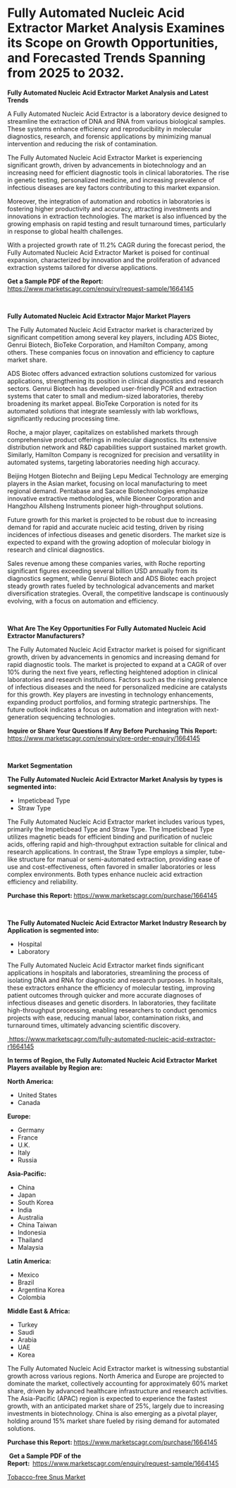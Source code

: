 <p><h1>Fully Automated Nucleic Acid Extractor Market Analysis Examines its Scope on Growth Opportunities, and Forecasted Trends Spanning from 2025 to 2032.</h1></p><p><strong>Fully Automated Nucleic Acid Extractor Market Analysis and Latest Trends</strong></p>
<p><p>A Fully Automated Nucleic Acid Extractor is a laboratory device designed to streamline the extraction of DNA and RNA from various biological samples. These systems enhance efficiency and reproducibility in molecular diagnostics, research, and forensic applications by minimizing manual intervention and reducing the risk of contamination. </p><p>The Fully Automated Nucleic Acid Extractor Market is experiencing significant growth, driven by advancements in biotechnology and an increasing need for efficient diagnostic tools in clinical laboratories. The rise in genetic testing, personalized medicine, and increasing prevalence of infectious diseases are key factors contributing to this market expansion. </p><p>Moreover, the integration of automation and robotics in laboratories is fostering higher productivity and accuracy, attracting investments and innovations in extraction technologies. The market is also influenced by the growing emphasis on rapid testing and result turnaround times, particularly in response to global health challenges. </p><p>With a projected growth rate of 11.2% CAGR during the forecast period, the Fully Automated Nucleic Acid Extractor Market is poised for continual expansion, characterized by innovation and the proliferation of advanced extraction systems tailored for diverse applications.</p></p>
<p><strong>Get a Sample PDF of the Report:&nbsp;</strong> <a href="https://www.marketscagr.com/enquiry/request-sample/1664145?utm_campaign=1905&utm_medium=2&utm_source=Github&utm_content=ia&utm_term=23032025&utm_id=fully-automated-nucleic-acid-extractor">https://www.marketscagr.com/enquiry/request-sample/1664145</a></p>
<p>&nbsp;</p>
<p><strong>Fully Automated Nucleic Acid Extractor Major Market Players</strong></p>
<p><p>The Fully Automated Nucleic Acid Extractor market is characterized by significant competition among several key players, including ADS Biotec, Genrui Biotech, BioTeke Corporation, and Hamilton Company, among others. These companies focus on innovation and efficiency to capture market share.</p><p>ADS Biotec offers advanced extraction solutions customized for various applications, strengthening its position in clinical diagnostics and research sectors. Genrui Biotech has developed user-friendly PCR and extraction systems that cater to small and medium-sized laboratories, thereby broadening its market appeal. BioTeke Corporation is noted for its automated solutions that integrate seamlessly with lab workflows, significantly reducing processing time.</p><p>Roche, a major player, capitalizes on established markets through comprehensive product offerings in molecular diagnostics. Its extensive distribution network and R&D capabilities support sustained market growth. Similarly, Hamilton Company is recognized for precision and versatility in automated systems, targeting laboratories needing high accuracy.</p><p>Beijing Hotgen Biotechn and Beijing Lepu Medical Technology are emerging players in the Asian market, focusing on local manufacturing to meet regional demand. Pentabase and Sacace Biotechnologies emphasize innovative extractive methodologies, while Bioneer Corporation and Hangzhou Allsheng Instruments pioneer high-throughput solutions.</p><p>Future growth for this market is projected to be robust due to increasing demand for rapid and accurate nucleic acid testing, driven by rising incidences of infectious diseases and genetic disorders. The market size is expected to expand with the growing adoption of molecular biology in research and clinical diagnostics.</p><p>Sales revenue among these companies varies, with Roche reporting significant figures exceeding several billion USD annually from its diagnostics segment, while Genrui Biotech and ADS Biotec each project steady growth rates fueled by technological advancements and market diversification strategies. Overall, the competitive landscape is continuously evolving, with a focus on automation and efficiency.</p></p>
<p>&nbsp;</p>
<p><strong>What Are The Key Opportunities For Fully Automated Nucleic Acid Extractor Manufacturers?</strong></p>
<p><p>The Fully Automated Nucleic Acid Extractor market is poised for significant growth, driven by advancements in genomics and increasing demand for rapid diagnostic tools. The market is projected to expand at a CAGR of over 10% during the next five years, reflecting heightened adoption in clinical laboratories and research institutions. Factors such as the rising prevalence of infectious diseases and the need for personalized medicine are catalysts for this growth. Key players are investing in technology enhancements, expanding product portfolios, and forming strategic partnerships. The future outlook indicates a focus on automation and integration with next-generation sequencing technologies.</p></p>
<p><strong>Inquire or Share Your Questions If Any Before Purchasing This Report:</strong> <a href="https://www.marketscagr.com/enquiry/pre-order-enquiry/1664145?utm_campaign=1905&utm_medium=2&utm_source=Github&utm_content=ia&utm_term=23032025&utm_id=fully-automated-nucleic-acid-extractor">https://www.marketscagr.com/enquiry/pre-order-enquiry/1664145</a></p>
<p>&nbsp;</p>
<p><strong>Market Segmentation</strong></p>
<p><strong>The Fully Automated Nucleic Acid Extractor Market Analysis by types is segmented into:</strong></p>
<p><ul><li>Impeticbead Type</li><li>Straw Type</li></ul></p>
<p><p>The Fully Automated Nucleic Acid Extractor market includes various types, primarily the Impeticbead Type and Straw Type. The Impeticbead Type utilizes magnetic beads for efficient binding and purification of nucleic acids, offering rapid and high-throughput extraction suitable for clinical and research applications. In contrast, the Straw Type employs a simpler, tube-like structure for manual or semi-automated extraction, providing ease of use and cost-effectiveness, often favored in smaller laboratories or less complex environments. Both types enhance nucleic acid extraction efficiency and reliability.</p></p>
<p><strong>Purchase this Report:&nbsp;</strong><a href="https://www.marketscagr.com/purchase/1664145?utm_campaign=1905&utm_medium=2&utm_source=Github&utm_content=ia&utm_term=23032025&utm_id=fully-automated-nucleic-acid-extractor">https://www.marketscagr.com/purchase/1664145</a></p>
<p>&nbsp;</p>
<p><strong>The Fully Automated Nucleic Acid Extractor Market Industry Research by Application is segmented into:</strong></p>
<p><ul><li>Hospital</li><li>Laboratory</li></ul></p>
<p><p>The Fully Automated Nucleic Acid Extractor market finds significant applications in hospitals and laboratories, streamlining the process of isolating DNA and RNA for diagnostic and research purposes. In hospitals, these extractors enhance the efficiency of molecular testing, improving patient outcomes through quicker and more accurate diagnoses of infectious diseases and genetic disorders. In laboratories, they facilitate high-throughput processing, enabling researchers to conduct genomics projects with ease, reducing manual labor, contamination risks, and turnaround times, ultimately advancing scientific discovery.</p></p>
<p><a href="https://www.marketscagr.com/fully-automated-nucleic-acid-extractor-r1664145?utm_campaign=1905&utm_medium=2&utm_source=Github&utm_content=ia&utm_term=23032025&utm_id=fully-automated-nucleic-acid-extractor">&nbsp;https://www.marketscagr.com/fully-automated-nucleic-acid-extractor-r1664145</a></p>
<p><strong>In terms of Region, the Fully Automated Nucleic Acid Extractor Market Players available by Region are:</strong></p>
<p>
    <p> <strong> North America: </strong>
        <ul>
            <li>United States</li>
            <li>Canada</li>
        </ul>
        </p> 
    <p> <strong> Europe: </strong>
        <ul>
            <li>Germany</li>
            <li>France</li>
            <li>U.K.</li>
            <li>Italy</li>
            <li>Russia</li>
        </ul>
        </p> 
    <p> <strong> Asia-Pacific: </strong>
        <ul>
            <li>China</li>
            <li>Japan</li>
            <li>South Korea</li>
            <li>India</li>
            <li>Australia</li>
            <li>China Taiwan</li>
            <li>Indonesia</li>
            <li>Thailand</li>
            <li>Malaysia</li>
        </ul>
        </p> 
    <p> <strong> Latin America: </strong>
        <ul>
            <li>Mexico</li>
            <li>Brazil</li>
            <li>Argentina Korea</li>
            <li>Colombia</li>
        </ul>
        </p> 
    <p> <strong> Middle East & Africa: </strong>
        <ul>
            <li>Turkey</li>
            <li>Saudi</li>
            <li>Arabia</li>
            <li>UAE</li>
            <li>Korea</li>
        </ul>
    </p>
    </p>
<p><p>The Fully Automated Nucleic Acid Extractor market is witnessing substantial growth across various regions. North America and Europe are projected to dominate the market, collectively accounting for approximately 60% market share, driven by advanced healthcare infrastructure and research activities. The Asia-Pacific (APAC) region is expected to experience the fastest growth, with an anticipated market share of 25%, largely due to increasing investments in biotechnology. China is also emerging as a pivotal player, holding around 15% market share fueled by rising demand for automated solutions.</p></p>
<p><strong>Purchase this Report: </strong><a href="https://www.marketscagr.com/purchase/1664145?utm_campaign=1905&utm_medium=2&utm_source=Github&utm_content=ia&utm_term=23032025&utm_id=fully-automated-nucleic-acid-extractor">https://www.marketscagr.com/purchase/1664145</a></p>
<p>&nbsp;<strong>Get a Sample PDF of the Report:&nbsp;&nbsp;</strong><a href="https://www.marketscagr.com/enquiry/request-sample/1664145?utm_campaign=1905&utm_medium=2&utm_source=Github&utm_content=ia&utm_term=23032025&utm_id=fully-automated-nucleic-acid-extractor">https://www.marketscagr.com/enquiry/request-sample/1664145</a></p>
<p><strong></strong></p>
<p><p><a href="https://github.com/AshikRahman991/Market-Research-Report-List-2/blob/main/tobacco-free-snus-market.md?utm_campaign=1905&utm_medium=2&utm_source=Github&utm_content=ia&utm_term=23032025&utm_id=fully-automated-nucleic-acid-extractor">Tobacco-free Snus Market</a></p></p>